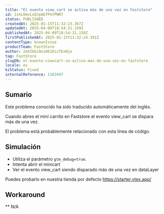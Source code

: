 ```yaml
---
title: "El evento view_cart se activa más de una vez en Faststore"
id: 1skLOmvLxQJpAbTP47PWRT
status: PUBLISHED
createdAt: 2025-01-15T11:32:23.367Z
updatedAt: 2025-04-09T18:54:31.159Z
publishedAt: 2025-04-09T18:54:31.159Z
firstPublishedAt: 2025-01-15T11:32:24.391Z
contentType: knownIssue
productTeam: FastStore
author: 2mXZkbi0oi061KicTExNjo
tag: FastStore
slugEN: el-evento-viewcart-se-activa-mas-de-una-vez-en-faststore
locale: es
kiStatus: Fixed
internalReference: 1163447
---
```


## Sumario

<div class="alert alert-info">
  <p>Este problema conocido ha sido traducido automáticamente del inglés.</p>
</div>


Cuando abres el mini carrito en Faststore el evento view_cart se dispara más de una vez.

El problema está probablemente relacionado con esta línea de código.


##

## Simulación



- Utiliza el parámetro `gtm_debug=true`.
- Intenta abrir el minicart
- Ver el evento view_cart siendo disparado más de una vez en dataLayer

Puedes probarlo en nuestra tienda por defecto https://starter.vtex.app/



## Workaround

**
N/A





